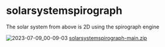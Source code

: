 # solarsystemspirograph
The solar system from above is 2D using the spirograph engine


![2023-07-09_00-09-03](https://github.com/calabiy/solarsystemspirograph/assets/133781627/332f13ed-f649-4220-8be7-feffd6261cdc)
[solarsystemspirograph-main.zip](https://github.com/calabiy/solarsystemspirograph/files/13622811/solarsystemspirograph-main.zip)

